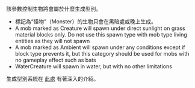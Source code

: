 該參數控制生物將會屬於什麼生成型別。

* 標記為“怪物”（Monster）的生物只會在黑暗處或晚上生成。
* A mob marked as Creature will spawn under direct sunlight on grass material blocks only. Do not use this spawn type with mob type living entities as they will not spawn
* A mob marked as Ambient will spawn under any conditions except if block type prevents it, but this category should be used for mobs with no gameplay effect such as bats
* WaterCreature will spawn in water, but with no other limitations

生成型別系統在 [此處](https://mcreator.net/wiki/mob-spawning-parameters) 有著深入的介紹。